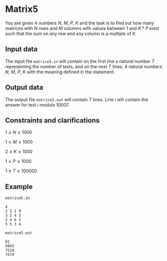 # Matrix5

You are given $4$ numbers $N$, $M$, $P$, $K$ and the task is to find out how many matrices with $N$ rows and $M$ columns with values between $1$ and $K*P$ exist such that the sum on any row and any column is a multiple of $K$. 

## Input data

The input file `matrice5.in` will contain on the first line a natural number $T$ representing the number of tests, and on the next $T$ lines, $4$ natural numbers $N$, $M$, $P$, $K$ with the meaning defined in the statement.

## Output data

The output file `matrice5.out` will contain $T$ lines. Line $i$ will contain the answer for test $i$ modulo $10007$.

## Constraints and clarifications

$1 \leq N \leq 1000$

$1 \leq M \leq 1000$

$2 \leq K \leq 1000$

$1 \leq P \leq 1000$

$1 \leq T \leq 100000$

## Example

`matrice5.in` 

```
4
2 3 1 9
3 2 4 3
2 4 6 2
5 5 3 4
```

`matrice5.out` 

```
81
6843
7534
7579
```